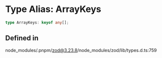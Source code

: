 # Type Alias: ArrayKeys

```ts
type ArrayKeys: keyof any[];
```

## Defined in

node\_modules/.pnpm/zod@3.23.8/node\_modules/zod/lib/types.d.ts:759
